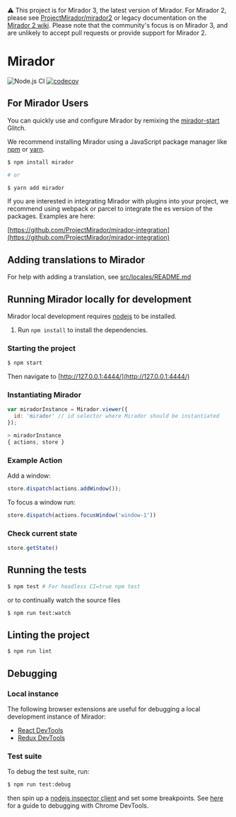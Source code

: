 ⚠️ This project is for Mirador 3, the latest version of Mirador. For Mirador 2, please see [ProjectMirador/mirador2](https://github.com/projectmirador/mirador2) or legacy documentation on the [Mirador 2 wiki](https://github.com/ProjectMirador/mirador-2-wiki/wiki). Please note that the community's focus is on Mirador 3, and are unlikely to accept pull requests or provide support for Mirador 2.
# Mirador
![Node.js CI](https://github.com/ProjectMirador/mirador/workflows/Node.js%20CI/badge.svg) [![codecov](https://codecov.io/gh/ProjectMirador/mirador/branch/master/graph/badge.svg)](https://codecov.io/gh/ProjectMirador/mirador) 

## For Mirador Users
You can quickly use and configure Mirador by remixing the [mirador-start](https://mirador-start.glitch.me/) Glitch.

We recommend installing Mirador using a JavaScript package manager like [npm](https://www.npmjs.com/) or [yarn](https://yarnpkg.com/).

```sh
$ npm install mirador 

# or

$ yarn add mirador
```

If you are interested in integrating Mirador with plugins into your project, we recommend using webpack or parcel to integrate the es version of the packages. Examples are here:

[https://github.com/ProjectMirador/mirador-integration](https://github.com/ProjectMirador/mirador-integration)

## Adding translations to Mirador
For help with adding a translation, see [src/locales/README.md](src/locales/README.md)

## Running Mirador locally for development

Mirador local development requires [nodejs](https://nodejs.org/en/download/) to be installed.

1. Run `npm install` to install the dependencies.

### Starting the project

```sh
$ npm start
```

Then navigate to [http://127.0.0.1:4444/](http://127.0.0.1:4444/)

### Instantiating Mirador

```javascript
var miradorInstance = Mirador.viewer({
  id: 'mirador' // id selector where Mirador should be instantiated
});

> miradorInstance
{ actions, store }
```

### Example Action

Add a window:
```javascript
store.dispatch(actions.addWindow());
```

To focus a window run:

```javascript
store.dispatch(actions.focusWindow('window-1'))
```

### Check current state

```javascript
store.getState()
```

## Running the tests

```sh
$ npm test # For headless CI=true npm test
```

or to continually watch the source files

```sh
$ npm run test:watch
```

## Linting the project

```sh
$ npm run lint
```

## Debugging

### Local instance

The following browser extensions are useful for debugging a local development instance of Mirador:

 - [React DevTools](https://github.com/facebook/react-devtools)
 - [Redux DevTools](https://github.com/zalmoxisus/redux-devtools-extension)

### Test suite

To debug the test suite, run:

```sh
$ npm run test:debug
```

then spin up a [nodejs inspector client](https://nodejs.org/en/docs/guides/debugging-getting-started/#inspector-clients) and set some breakpoints. See [here](https://www.digitalocean.com/community/tutorials/how-to-debug-node-js-with-the-built-in-debugger-and-chrome-devtools#step-3-%E2%80%94-debugging-node-js-with-chrome-devtools) for a guide to debugging with Chrome DevTools.
